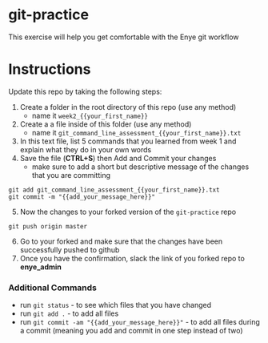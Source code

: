 # git-practice
This exercise will help you get comfortable with the Enye git workflow

# Instructions
Update this repo by taking the following steps:
  1. Create a folder in the root directory of this repo (use any method)
      - name it `week2_{{your_first_name}}`
  2. Create a a file inside of this folder (use any method)
      - name it `git_command_line_assessment_{{your_first_name}}.txt`
  3. In this text file, list 5 commands that you learned from week 1 and explain what they do in your own words
  4. Save the file (__CTRL+S__) then Add and Commit your changes
      - make sure to add a short but descriptive message of the changes that you are committing
  ```
  git add git_command_line_assessment_{{your_first_name}}.txt
  git commit -m "{{add_your_message_here}}"
  ```
  5. Now the changes to your forked version of the `git-practice` repo
  ```
  git push origin master
  ```
  6. Go to your forked and make sure that the changes have been successfully pushed to github
  7. Once you have the confirmation, slack the link of you forked repo to __enye_admin__


### Additional Commands
  * run `git status` - to see which files that you have changed
  * run `git add .` - to add all files
  * run `git commit -am "{{add_your_message_here}}"` - to add all files during a commit (meaning you add and commit in one step instead of two)
